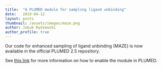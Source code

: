 ```yaml
---
title:  "A PLUMED module for sampling ligand unbinding"
date:   2019-04-12
layout: posts
thumbnail: /assets/images/maze.png
author: Jakub Rydzewski
author_profile: true
---
```


Our code for enhanced sampling of ligand unbinding (MAZE) is now available 
in the official PLUMED 2.5 repository.

See [this link](/software/) for more information on how to enable the module
in PLUMED.

